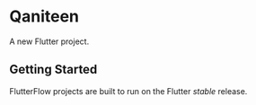 # Qaniteen

A new Flutter project.

## Getting Started

FlutterFlow projects are built to run on the Flutter _stable_ release.
